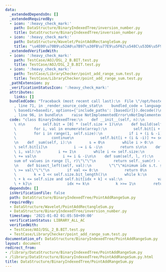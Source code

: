 ```yaml
---
data:
  _extendedDependsOn: []
  _extendedRequiredBy:
  - icon: ':heavy_check_mark:'
    path: DataStructure/BinaryIndexedTree/inversion_number.py
    title: DataStructure/BinaryIndexedTree/inversion_number.py
  - icon: ':heavy_check_mark:'
    path: DataStructure/Wavelet/PointAddRectangleSum.py
    title: "\u4E00\u70B9\u52A0\u7B97\u30FB\u77E9\u5F62\u548C\u53D6\u5F97"
  _extendedVerifiedWith:
  - icon: ':heavy_check_mark:'
    path: TestCase/AOJ/DSL_2_B.BIT.test.py
    title: TestCase/AOJ/DSL_2_B.BIT.test.py
  - icon: ':heavy_check_mark:'
    path: TestCase/LibraryChecker/point_add_range_sum.test.py
    title: TestCase/LibraryChecker/point_add_range_sum.test.py
  _pathExtension: py
  _verificationStatusIcon: ':heavy_check_mark:'
  attributes:
    links: []
  bundledCode: "Traceback (most recent call last):\n  File \"/opt/hostedtoolcache/Python/3.9.1/x64/lib/python3.9/site-packages/onlinejudge_verify/documentation/build.py\"\
    , line 71, in _render_source_code_stat\n    bundled_code = language.bundle(stat.path,\
    \ basedir=basedir, options={'include_paths': [basedir]}).decode()\n  File \"/opt/hostedtoolcache/Python/3.9.1/x64/lib/python3.9/site-packages/onlinejudge_verify/languages/python.py\"\
    , line 96, in bundle\n    raise NotImplementedError\nNotImplementedError\n"
  code: "class BinaryIndexedTree:\n    def __init__(self, n):\n        self.size =\
    \ n\n        self.bit = [0] * (self.size + 1)\n\n    def build(self, array):\n\
    \        for i, val in enumerate(array):\n            self.bit[i + 1] = val\n\
    \        for i in range(1, self.size):\n            if i + (i & -i) > self.size:\n\
    \                continue\n            self.bit[i + (i & -i)] += self.bit[i]\n\
    \n    def _sum(self, i):\n        s = 0\n        while i > 0:\n            s +=\
    \ self.bit[i]\n            i -= i & -i\n        return s\n\n    def add(self,\
    \ i, val):\n        i += 1\n        while i <= self.size:\n            self.bit[i]\
    \ += val\n            i += i & -i\n\n    def sum(self, l, r):\n        \"\"\"\
    sum of values in range [l, r)\"\"\"\n        return self._sum(r) - self._sum(l)\n\
    \n    def bisect_left(self, val):\n        \"\"\"minimum idx s.t. sum[0, idx)\
    \ >= val\"\"\"\n        if val <= 0:\n            return 0\n        idx = 0\n\
    \        k = 1 << self.size.bit_length()\n        while k:\n            if idx\
    \ + k <= self.size and self.bit[idx + k] < val:\n                val -= self.bit[idx\
    \ + k]\n                idx += k\n            k >>= 1\n        return idx + 1\n"
  dependsOn: []
  isVerificationFile: false
  path: DataStructure/BinaryIndexedTree/PointAddRangeSum.py
  requiredBy:
  - DataStructure/Wavelet/PointAddRectangleSum.py
  - DataStructure/BinaryIndexedTree/inversion_number.py
  timestamp: '2021-01-02 01:05:58+09:00'
  verificationStatus: LIBRARY_ALL_AC
  verifiedWith:
  - TestCase/AOJ/DSL_2_B.BIT.test.py
  - TestCase/LibraryChecker/point_add_range_sum.test.py
documentation_of: DataStructure/BinaryIndexedTree/PointAddRangeSum.py
layout: document
redirect_from:
- /library/DataStructure/BinaryIndexedTree/PointAddRangeSum.py
- /library/DataStructure/BinaryIndexedTree/PointAddRangeSum.py.html
title: DataStructure/BinaryIndexedTree/PointAddRangeSum.py
---
```

